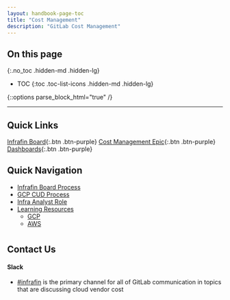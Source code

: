 ```yaml
---
layout: handbook-page-toc
title: "Cost Management"
description: "GitLab Cost Management"
---
```



## On this page
{:.no_toc .hidden-md .hidden-lg}

- TOC
{:toc .toc-list-icons .hidden-md .hidden-lg}

{::options parse_block_html="true" /}

----

## Quick Links
[Infrafin Board](https://gitlab.com/groups/gitlab-com/-/boards/1502173?label_name[]=infrafin){:.btn .btn-purple}
[Cost Management Epic](https://gitlab.com/groups/gitlab-com/gl-infra/-/epics/103){:.btn .btn-purple}
[Dashboards](https://app.periscopedata.com/app/gitlab/topic/infrafin/abf4ddd16c954c2d9362f8af28a1be8b){:.btn .btn-purple}

## <i class="fas fa-map-marked-alt fa-fw" style="color:rgb(252,109,38); font-size:.85em" aria-hidden="true"></i>Quick Navigation

- [Infrafin Board Process](/handbook/engineering/infrastructure/cost-management/infrafin-board)
- [GCP CUD Process](/handbook/engineering/infrastructure/cost-management/gcp-cud)
- [Infra Analyst Role](/handbook/engineering/infrastructure/infrastructure-analyst-role)
- [Learning Resources](/handbook/engineering/infrastructure/cost-management/learning)
	- [GCP](/handbook/engineering/infrastructure/cost-management/learning/gcp)
	- [AWS](/handbook/engineering/infrastructure/cost-management/learning/aws)



#

## <i class="fas fa-bullhorn fa-fw" style="color:rgb(107,79,187); font-size:.85em" aria-hidden="true"></i>Contact Us

#### <i class="fab fa-slack fa-fw" style="color:rgb(252,109,38); font-size:.85em" aria-hidden="true"></i>Slack 

* [#infrafin](https://gitlab.slack.com/messages/infrafin/) is the primary channel for all of GitLab communication in topics that are discussing cloud vendor cost


